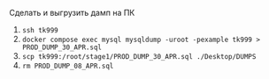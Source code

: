 Сделать и выгрузить дамп на ПК

1) `ssh tk999`
2) `docker compose exec mysql mysqldump -uroot -pexample tk999 > PROD_DUMP_30_APR.sql`
3) `scp tk999:/root/stage1/PROD_DUMP_30_APR.sql ./Desktop/DUMPS`
4) `rm PROD_DUMP_08_APR.sql`